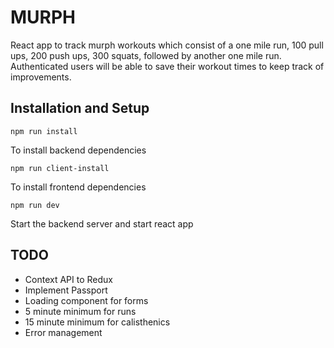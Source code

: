 # MURPH

React app to track murph workouts which consist of a one mile run, 100 pull ups, 200 push ups, 300 squats, followed by another one mile run. Authenticated users will be able to save their workout times to keep track of improvements.

## Installation and Setup

`npm run install`

To install backend dependencies

`npm run client-install`

To install frontend dependencies

`npm run dev`

Start the backend server and start react app

## TODO

- Context API to Redux
- Implement Passport
- Loading component for forms
- 5 minute minimum for runs
- 15 minute minimum for calisthenics
- Error management
